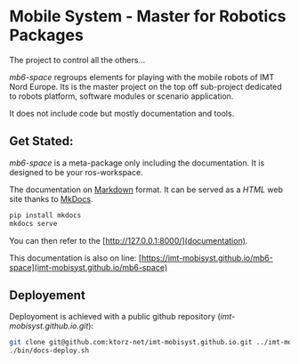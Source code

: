 # Mobile System - Master for Robotics Packages

The project to control all the others...

_mb6-space_ regroups elements for playing with the mobile robots of IMT Nord Europe.
Its is the master project on the top off sub-project dedicated to robots platform, software modules or scenario application.

It does not include code but mostly documentation and tools.


## Get Stated:

_mb6-space_ is a meta-package only including the documentation.
It is designed to be your ros-workspace.

The documentation on [Markdown](https://en.wikipedia.org/wiki/Markdown) format.
It can be served as a _HTML_ web site thanks to [MkDocs](https://www.mkdocs.org/).

```sh
pip install mkdocs
mkdocs serve
```

You can then refer to the [http://127.0.0.1:8000/](documentation).

This documentation is also on line: [https://imt-mobisyst.github.io/mb6-space](imt-mobisyst.github.io/mb6-space)


## Deployement

Deployoment is achieved with a public github repository (_imt-mobisyst.github.io.git_):

```sh
git clone git@github.com:ktorz-net/imt-mobisyst.github.io.git ../imt-mobisyst-site
./bin/docs-deploy.sh
```
